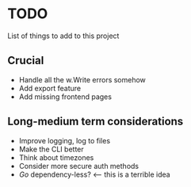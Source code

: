 # TODO
List of things to add to this project

## Crucial
* Handle all the w.Write errors somehow
* Add export feature
* Add missing frontend pages

## Long-medium term considerations
* Improve logging, log to files
* Make the CLI better
* Think about timezones
* Consider more secure auth methods
* *Go* dependency-less? <-- this is a terrible idea